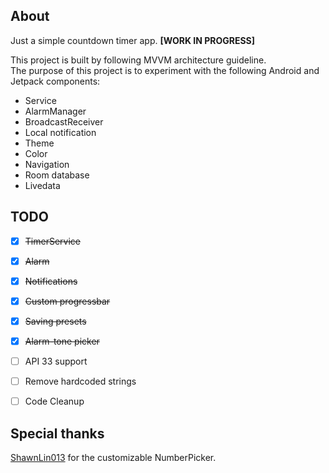 About
---
Just a simple countdown timer app. __\[WORK IN PROGRESS\]__

This project is built by following MVVM architecture guideline.  
The purpose of this project is to experiment with the following Android and Jetpack components:

- Service
- AlarmManager
- BroadcastReceiver
- Local notification
- Theme
- Color
- Navigation
- Room database
- Livedata

TODO
---

- [x] ~~TimerService~~
- [x] ~~Alarm~~
- [x] ~~Notifications~~
- [x] ~~Custom progressbar~~
- [x] ~~Saving presets~~
- [x] ~~Alarm-tone picker~~
- [ ] API 33 support
- [ ] Remove hardcoded strings
- [ ] Code Cleanup 


Special thanks
---
[ShawnLin013](https://github.com/ShawnLin013) for the customizable NumberPicker. 
